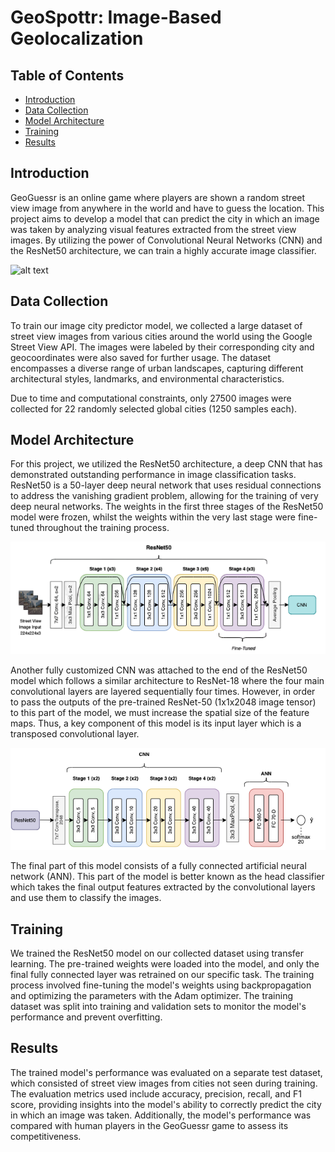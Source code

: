 # GeoSpottr: Image-Based Geolocalization

## Table of Contents

- [Introduction](#introduction)
- [Data Collection](#data-collection)
- [Model Architecture](#model-architecture)
- [Training](#training)
- [Results](#results)

## Introduction

GeoGuessr is an online game where players are shown a random street view image from anywhere in the world and have to guess the location. This project aims to develop a model that can predict the city in which an image was taken by analyzing visual features extracted from the street view images. By utilizing the power of Convolutional Neural Networks (CNN) and the ResNet50 architecture, we can train a highly accurate image classifier.

![alt text](https://thegatewithbriancohen.com/wp-content/uploads/2016/12/Screen-Shot-2016-12-23-at-10.48.29-PM.png)

## Data Collection

To train our image city predictor model, we collected a large dataset of street view images from various cities around the world using the Google Street View API. The images were labeled by their corresponding city and geocoordinates were also saved for further usage. The dataset encompasses a diverse range of urban landscapes, capturing different architectural styles, landmarks, and environmental characteristics.

Due to time and computational constraints, only 27500 images were collected for 22 randomly selected global cities (1250 samples each).

## Model Architecture

For this project, we utilized the ResNet50 architecture, a deep CNN that has demonstrated outstanding performance in image classification tasks. ResNet50 is a 50-layer deep neural network that uses residual connections to address the vanishing gradient problem, allowing for the training of very deep neural networks. The weights in the first three stages of the ResNet50 model were frozen, whilst the weights within the very last stage were fine-tuned throughout the training process.

![alt text](https://github.com/pkardjian/GeoSpottr/blob/main/primary/architecture/ResNet.png)

Another fully customized CNN was attached to the end of the ResNet50 model which follows a similar architecture to ResNet-18 where the four main convolutional layers are layered sequentially four times. However, in order to pass the outputs of the pre-trained ResNet-50 (1x1x2048 image tensor) to this part of the model, we must increase the spatial size of the feature maps. Thus, a key component of this model is its input layer which is a transposed convolutional layer. 

![alt text](https://github.com/pkardjian/GeoSpottr/blob/main/primary/architecture/CustomizedCNN.png)

The final part of this model consists of a fully connected artificial neural network (ANN). This part of the model is better known as the head classifier which takes the final output features extracted by the convolutional layers and use them to classify the images. 


## Training

We trained the ResNet50 model on our collected dataset using transfer learning. The pre-trained weights were loaded into the model, and only the final fully connected layer was retrained on our specific task. The training process involved fine-tuning the model's weights using backpropagation and optimizing the parameters with the Adam optimizer. The training dataset was split into training and validation sets to monitor the model's performance and prevent overfitting.

## Results

The trained model's performance was evaluated on a separate test dataset, which consisted of street view images from cities not seen during training. The evaluation metrics used include accuracy, precision, recall, and F1 score, providing insights into the model's ability to correctly predict the city in which an image was taken. Additionally, the model's performance was compared with human players in the GeoGuessr game to assess its competitiveness.

